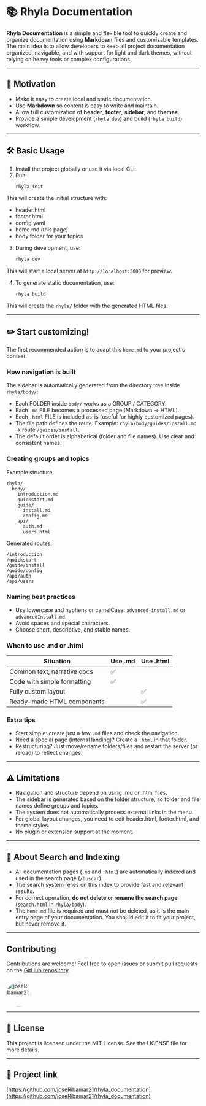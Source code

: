 # 📚 Rhyla Documentation

**Rhyla Documentation** is a simple and flexible tool to quickly create and organize documentation using **Markdown** files and customizable templates.  
The main idea is to allow developers to keep all project documentation organized, navigable, and with support for light and dark themes, without relying on heavy tools or complex configurations.

---

## 🚀 Motivation
- Make it easy to create local and static documentation.
- Use **Markdown** so content is easy to write and maintain.
- Allow full customization of **header**, **footer**, **sidebar**, and **themes**.
- Provide a simple development (`rhyla dev`) and build (`rhyla build`) workflow.

---

## 🛠 Basic Usage
1. Install the project globally or use it via local CLI.
2. Run:
   ```bash
   rhyla init
   ```
This will create the initial structure with:
- header.html
- footer.html
- config.yaml
- home.md (this page)
- body folder for your topics

3. During development, use:
   ```bash
   rhyla dev
   ```
This will start a local server at `http://localhost:3000` for preview.

4. To generate static documentation, use:
   ```bash
   rhyla build
   ```
This will create the `rhyla/` folder with the generated HTML files.

---

## ✏️ Start customizing!
The first recommended action is to adapt this `home.md` to your project's context.

### How navigation is built
The sidebar is automatically generated from the directory tree inside `rhyla/body/`:
- Each FOLDER inside `body/` works as a GROUP / CATEGORY.
- Each `.md` FILE becomes a processed page (Markdown → HTML).
- Each `.html` FILE is included as-is (useful for highly customized pages).
- The file path defines the route. Example: `rhyla/body/guides/install.md` → route `/guides/install`.
- The default order is alphabetical (folder and file names). Use clear and consistent names.

### Creating groups and topics
Example structure:
```
rhyla/
  body/
    introduction.md
    quickstart.md
    guide/
      install.md
      config.md
    api/
      auth.md
      users.html
```
Generated routes:
```
/introduction
/quickstart
/guide/install
/guide/config
/api/auth
/api/users
```

### Naming best practices
- Use lowercase and hyphens or camelCase: `advanced-install.md` or `advancedInstall.md`.
- Avoid spaces and special characters.
- Choose short, descriptive, and stable names.

### When to use .md or .html
| Situation | Use .md | Use .html |
|-----------|---------|-----------|
| Common text, narrative docs | ✅ | |
| Code with simple formatting | ✅ | |
| Fully custom layout | | ✅ |
| Ready-made HTML components | | ✅ |

### Extra tips
- Start simple: create just a few `.md` files and check the navigation.
- Need a special page (internal landing)? Create a `.html` in that folder.
- Restructuring? Just move/rename folders/files and restart the server (or reload) to reflect changes.

--- 

## ⚠️ Limitations
- Navigation and structure depend on using .md or .html files.
- The sidebar is generated based on the folder structure, so folder and file names define groups and topics.
- The system does not automatically process external links in the menu.
- For global layout changes, you need to edit header.html, footer.html, and theme styles.
- No plugin or extension support at the moment.

---

## 🔎 About Search and Indexing
- All documentation pages (`.md` and `.html`) are automatically indexed and used in the search page (`/buscar`).
- The search system relies on this index to provide fast and relevant results.
- For correct operation, **do not delete or rename the search page** (`search.html` in `rhyla/body`).
- The `home.md` file is required and must not be deleted, as it is the main entry page of your documentation. You should edit it to fit your project, but never remove it.

---

## Contributing
Contributions are welcome! Feel free to open issues or submit pull requests on the [GitHub repository](https://github.com/joseRibamar21/rhyla_documentation).

<img src="https://github.com/joseRibamar21.png" width="64" height="64" alt="joseRibamar21" style="border-radius:50%;margin-top:8px;" />


--- 

## 📄 License
This project is licensed under the MIT License. See the LICENSE file for more details.

--- 

## 🔗 Project link
[https://github.com/joseRibamar21/rhyla_documentation](https://github.com/joseRibamar21/rhyla_documentation)
